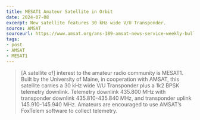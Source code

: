 ```yaml
---
title: MESAT1 Amateur Satellite in Orbit
date: 2024-07-08
excerpt: New satellite features 30 kHz wide V/U Transponder.
source: AMSAT
sourceurl: https://www.amsat.org/ans-189-amsat-news-service-weekly-bulletins/
tags:
- post
- AMSAT
- MESAT1
---
```

> [A satellite of] interest to the amateur radio community is MESAT1. Built by the University of Maine, in cooperation with AMSAT, this satellite carries a 30 kHz wide V/U Transponder plus a 1k2 BPSK telemetry downlink. Telemetry downlink 435.800 MHz with transponder downlink 435.810-435.840 MHz, and transponder uplink 145.910-145.940 MHz. Amateurs are encouraged to use AMSAT’s FoxTelem software to collect telemetry.